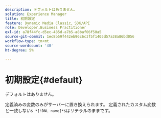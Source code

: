```yaml
---
description: デフォルトはありません。
solution: Experience Manager
title: 初期設定
feature: Dynamic Media Classic、SDK/API
role: Developer,Business Practitioner
exl-id: a78f44fc-d5ec-485d-a7b5-a8baf06f50a5
source-git-commit: 1ec8b59f442eb96c6c3f5f1405d57a38a86bd056
workflow-type: tm+mt
source-wordcount: '40'
ht-degree: 5%

---
```


# 初期設定{#default}

デフォルトはありません。

定義済みの変数のみがサーバーに置き換えられます。 定義されたカスタム変数と一致しない`$ *[!DNL name]*$`はリテラルのままです。

